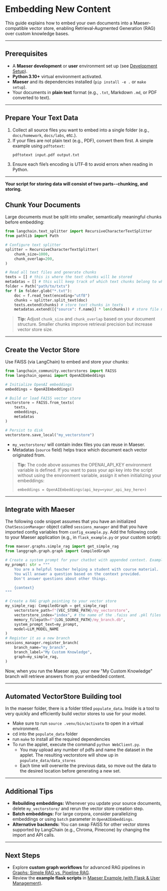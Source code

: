 # Embedding New Content

This guide explains how to embed your own documents into a Maeser-compatible vector store, enabling Retrieval‑Augmented Generation (RAG) over custom knowledge bases.

---

## Prerequisites

- A **Maeser development** or **user** environment set up (see [Development Setup](development_setup)).
- **Python 3.10+** virtual environment activated.
- **Maeser** and its dependencies installed (`pip install -e .` or `make setup`).
- Your documents in **plain text** format (e.g., `.txt`, Markdown `.md`, or PDF converted to text).

---

## Prepare Your Text Data

1. Collect all source files you want to embed into a single folder (e.g., `docs/homework`, `docs/labs`, etc.).
2. If your files are not plain text (e.g., PDF), convert them first. A simple example using `pdftotext`:
   ```bash
   pdftotext input.pdf output.txt
   ```
3. Ensure each file’s encoding is UTF‑8 to avoid errors when reading in Python.

---

**Your script for storing data will consist of two parts--chunking, and storing.**
## Chunk Your Documents

Large documents must be split into smaller, semantically meaningful chunks before embedding:

```python
from langchain.text_splitter import RecursiveCharacterTextSplitter
from pathlib import Path

# Configure text splitter
splitter = RecursiveCharacterTextSplitter(
    chunk_size=1000,
    chunk_overlap=200,
)

# Read all text files and generate chunks
texts = [] # this is where the text chunks will be stored
metadatas = [] # this will keep track of which text chunks belong to which text file
folder = Path("path/to/txts")
for f in folder.glob("*.txt"):
    doc = f.read_text(encoding="utf8")
    chunks = splitter.split_text(doc)
    texts.extend(chunks) # store text chunks in texts
    metadatas.extend([{"source": f.name}] * len(chunks)) # store file name in metadatas
```

> **Tip:** Adjust `chunk_size` and `chunk_overlap` based on your document structure. Smaller chunks improve retrieval precision but increase vector store size.

---

## Create the Vector Store

Use FAISS (via LangChain) to embed and store your chunks:

```python
from langchain_community.vectorstores import FAISS
from langchain_openai import OpenAIEmbeddings

# Initialize OpenAI embeddings
embeddings = OpenAIEmbeddings()

# Build or load FAISS vector store
vectorstore = FAISS.from_texts(
    texts,
    embeddings,
    metadatas
)

# Persist to disk
vectorstore.save_local("my_vectorstore")
```

- `my_vectorstore/` will contain index files you can reuse in Maeser.
- Metadatas (`source` field) helps trace which document each vector originated from.

> **Tip:** The code above assumes the OPENAI_API_KEY environment variable is defined. If you want to pass your api key into the script without using the environment variable, assign it when initializing your embeddings:
> ```
> embeddings = OpenAIEmbeddings(api_key=<your_api_key_here>)
> ```

---

## Integrate with Maeser

The following code snippet assumes that you have an initialized `ChatSessionManager` object called `sessions_manager` and that you have imported config variables from `config_example.py`. Add the following code to your Maeser application (e.g., in `flask_example.py` or your custom script):

```python
from maeser.graphs.simple_rag import get_simple_rag
from langgraph.graph.graph import CompiledGraph

# Create a system prompt for your chatbot with appended context. Example prompt:
my_prompt: str = """
    You are a helpful teacher helping a student with course material.
    You will answer a question based on the context provided.
    Don't answer questions about other things.

    {context}
"""

# Create a RAG graph pointing to your vector store
my_simple_rag: CompiledGraph = get_simple_rag(
    vectorstore_path=f"{VEC_STORE_PATH}/my_vectorstore",
    vectorstore_index="index", # the name of the .faiss and .pkl files in your vectorstore
    memory_filepath=f"{LOG_SOURCE_PATH}/my_branch.db",
    system_prompt_text=my_prompt,
    model=LLM_MODEL_NAME
)
# Register it as a new branch
sessions_manager.register_branch(
    branch_name="my_branch",
    branch_label="My Custom Knowledge",
    graph=my_simple_rag,    
)
```

Now, when you run the Maeser app, your new "My Custom Knowledge" branch will retrieve answers from your embedded content.

---

## Automated VectorStore Building tool
In the maeser folder, there is a folder titled `populate_data`. Inside is a tool to very quickly and efficiently build vector stores to use for your model.
* Make sure to run `source .venv/bin/activate` to open in a virtual environment.
* cd into the `populate_data` folder
* run `make` to install all the required dependencies
* To run the applet, execute the command `python WebClient.py`.
   * You may upload any number of pdfs and name the dataset in the applet. The resulting vectorstore will show up in `populate_data/data_stores`
   * Each time will overwrite the previous data, so move out the data to the desired location before generating a new set.

---

## Additional Tips

- **Rebuilding embeddings:** Whenever you update your source documents, delete `my_vectorstore/` and rerun the vector store creation step.
- **Batch embeddings:** For large corpora, consider parallelizing embeddings or using `batch` parameter in `OpenAIEmbeddings`.
- **Alternative backends:** You can swap FAISS for other vector stores supported by LangChain (e.g., Chroma, Pinecone) by changing the import and API calls.

---

## Next Steps

- Explore **custom graph workflows** for advanced RAG pipelines in [Graphs: Simple RAG vs. Pipeline RAG](graphs).
- Review the **example flask scripts** in [Maeser Example (with Flask & User Management)](flask_example).


